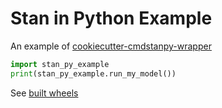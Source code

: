 # Stan in Python Example

An example of [cookiecutter-cmdstanpy-wrapper](https://github.com/WardBrian/cookiecutter-cmdstanpy-wrapper)


```python
import stan_py_example
print(stan_py_example.run_my_model())
```


See [built wheels](https://github.com/WardBrian/stan_py_example/actions/runs/2755317846)
